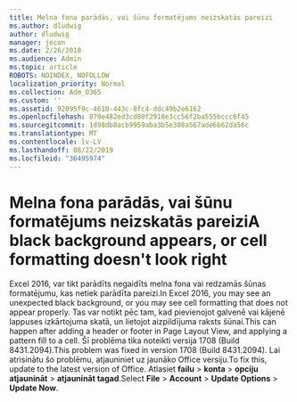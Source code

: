```yaml
---
title: Melna fona parādās, vai šūnu formatējums neizskatās pareizi
ms.author: dludwig
author: dludwig
manager: jecon
ms.date: 2/26/2018
ms.audience: Admin
ms.topic: article
ROBOTS: NOINDEX, NOFOLLOW
localization_priority: Normal
ms.collection: Adm_O365
ms.custom: ''
ms.assetid: 92095f9c-4610-443c-8fc4-ddc49b2e6162
ms.openlocfilehash: 879e482ed3cd80f2918e3cc56f2ba555bccc6f45
ms.sourcegitcommit: 1d98db8acb9959aba3b5e308a567ade6b62da56c
ms.translationtype: MT
ms.contentlocale: lv-LV
ms.lasthandoff: 08/22/2019
ms.locfileid: "36495974"
---
```

# <a name="a-black-background-appears-or-cell-formatting-doesnt-look-right"></a><span data-ttu-id="a6723-102">Melna fona parādās, vai šūnu formatējums neizskatās pareizi</span><span class="sxs-lookup"><span data-stu-id="a6723-102">A black background appears, or cell formatting doesn't look right</span></span>

<span data-ttu-id="a6723-103">Excel 2016, var tikt parādīts negaidīts melna fona vai redzamās šūnas formatējumu, kas netiek parādīta pareizi.</span><span class="sxs-lookup"><span data-stu-id="a6723-103">In Excel 2016, you may see an unexpected black background, or you may see cell formatting that does not appear properly.</span></span> <span data-ttu-id="a6723-104">Tas var notikt pēc tam, kad pievienojot galvenē vai kājenē lappuses izkārtojuma skatā, un lietojot aizpildījuma raksts šūnai.</span><span class="sxs-lookup"><span data-stu-id="a6723-104">This can happen after adding a header or footer in Page Layout View, and applying a pattern fill to a cell.</span></span> <span data-ttu-id="a6723-105">Šī problēma tika noteikti versija 1708 (Build 8431.2094).</span><span class="sxs-lookup"><span data-stu-id="a6723-105">This problem was fixed in version 1708 (Build 8431.2094).</span></span> <span data-ttu-id="a6723-106">Lai atrisinātu šo problēmu, atjauniniet uz jaunāko Office versiju.</span><span class="sxs-lookup"><span data-stu-id="a6723-106">To fix this, update to the latest version of Office.</span></span> <span data-ttu-id="a6723-107">Atlasiet **failu** \> **konta** \> **opciju atjaunināt** \> **atjaunināt tagad**.</span><span class="sxs-lookup"><span data-stu-id="a6723-107">Select **File** \> **Account** \> **Update Options** \> **Update Now**.</span></span>
  

